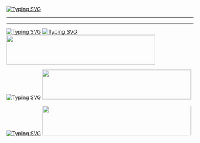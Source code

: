 [![Typing SVG](https://readme-typing-svg.demolab.com?font=Black+Han+Sans&size=100&duration=500&pause=500&color=15485F&background=FFED6083&vCenter=true&multiline=true&repeat=false&random=false&width=1600&height=1600&lines=Intel+%EC%97%A3%EC%A7%80+AI+SW+4%EA%B8%B0+%EC%B4%9D%EC%A0%95%EB%A6%AC+HUB;++;%E3%80%80%E3%80%80%EC%97%BC+%EC%9E%AC+%EC%98%81;+;+;----------------------------------;%E3%80%80%E3%80%80%E3%80%80%E3%80%80%E3%80%80+%EB%AA%A9%E3%80%80%EC%B0%A8;----------------------------------;%E3%80%80;1.++%EC%A0%88%EC%B0%A8%26%EA%B0%9D%EC%B2%B4+%EC%A7%80%ED%96%A5+%ED%94%84%EB%A1%9C%EA%B7%B8%EB%9E%98%EB%B0%8D+%ED%94%84%EB%A1%9C%EC%A0%9D%ED%8A%B8;%E3%80%80;2.++%ED%8E%8C%EC%9B%A8%EC%96%B4+%ED%94%84%EB%A1%9C%EA%B7%B8%EB%9E%98%EB%B0%8D+%ED%94%84%EB%A1%9C%EC%A0%9D%ED%8A%B8+%E3%80%80;%E3%80%80;3.+%EB%B9%84%EC%A0%84%EA%B3%BC+AI+%EB%A8%B8%EC%8B%A0%EB%9F%AC%EB%8B%9D+%ED%94%84%EB%A1%9C%EC%A0%9D%ED%8A%B8)](https://git.io/typing-svg)
************************************************************************************************************************************
************************************************************************************************************************************
[![Typing SVG](https://readme-typing-svg.demolab.com?font=Black+Han+Sans&size=150&duration=300&pause=1000&color=0D1A39&multiline=true&repeat=false&random=false&width=2200&height=200&lines=%EA%B3%BC%EC%A0%95+1.+%EC%A0%88%EC%B0%A8%26%EA%B0%9D%EC%B2%B4%EC%A7%80%ED%96%A5+%ED%94%84%EB%A1%9C%EA%B7%B8%EB%9E%98%EB%B0%8D)](https://git.io/typing-svg)
[![Typing SVG](https://readme-typing-svg.demolab.com?font=Black+Han+Sans&size=80&duration=300&pause=1000&repeat=false&random=false&width=2000&height=200&lines=%E3%80%80;%E3%80%80%E3%80%801.+GrayScaleImageProcessing+by+C)](https://git.io/typing-svg)
[<img src="https://img.shields.io/badge/GrayScaleProcessing-A30701.svg?style=for-the-badge&logo=c&logoColor=white" width="400" height="80">](https://github.com/wodud6423/IoTIntelAISWC/tree/main/%EA%B0%9D%EC%B2%B4%26%EC%A0%88%EC%B0%A8%EC%A7%80%ED%96%A5%ED%94%84%EB%A1%9C%EA%B7%B8%EB%9E%98%EB%B0%8D/GrayScaleImageProcessing_Ver1.0_%EC%97%BC%EC%9E%AC%EC%98%81/GrayScaleProcessing_Verson1.0)

[![Typing SVG](https://readme-typing-svg.demolab.com?font=Black+Han+Sans&size=80&duration=300&pause=1000&repeat=false&random=false&width=2000&height=200&lines=%E3%80%80;%E3%80%80%E3%80%802.+GrayScaleImageProcessing+by+Python)](https://git.io/typing-svg)
[<img src="https://img.shields.io/badge/GrayScaleProcessing_SpinOff-231F20.svg?style=for-the-badge&logo=Python&logoColor=white" width="400" height="80">](https://github.com/wodud6423/IoTIntelAISWC/tree/main/%EA%B0%9D%EC%B2%B4%26%EC%A0%88%EC%B0%A8%EC%A7%80%ED%96%A5%ED%94%84%EB%A1%9C%EA%B7%B8%EB%9E%98%EB%B0%8D/GrayScaleImageProcessing_Ver1.0_SpinOff_%EC%97%BC%EC%9E%AC%EC%98%81)

[![Typing SVG](https://readme-typing-svg.demolab.com?font=Black+Han+Sans&size=80&duration=300&pause=1000&repeat=false&random=false&width=2000&height=200&lines=%E3%80%80;%E3%80%80%E3%80%803.+ColorScaleImageProcessing+by+C%2B%2B)](https://git.io/typing-svg)
[<img src="https://img.shields.io/badge/ColorImageProcessing-00599C.svg?style=for-the-badge&logo=cplusplus&logoColor=white" width="400" height="80">](https://github.com/wodud6423/IoTIntelAISWC/tree/main/%EA%B0%9D%EC%B2%B4%26%EC%A0%88%EC%B0%A8%EC%A7%80%ED%96%A5%ED%94%84%EB%A1%9C%EA%B7%B8%EB%9E%98%EB%B0%8D/ColorScaleProcessing_Ver2.0_%EC%97%BC%EC%9E%AC%EC%98%81)


